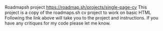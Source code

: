 
Roadmapsh project https://roadmap.sh/projects/single-page-cv This project is a copy of the roadmaps.sh cv project to work on basic HTML Following the link above will take you to the project and instructions. If you have any critiques for my code please let me know.
